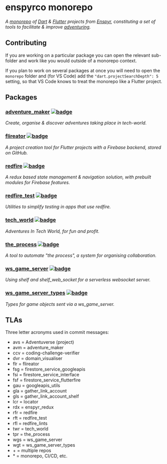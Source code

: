 # enspyrco monorepo

*A [monorepo](https://en.wikipedia.org/wiki/Monorepo) of [Dart](https://dart.dev/) &amp; [Flutter](https://flutter.dev/) projects from [Enspyr](https://github.com/enspyrco), constituting a set of tools to facilitate & improve [adventuring](https://github.com/adventures-in/projects_summary).*

## Contributing

If you are working on a particular package you can open the relevant sub-folder and work like you would outside of a monorepo context.

If you plan to work on several packages at once you will need to open the `monorepo` folder and (for VS Code) add the `"dart.projectSearchDepth": 5` setting, so that VS Code knows to treat the monorepo like a Flutter project.

## Packages

### [adventure_maker](packages/adventures/README.md) [![badge](https://enspyrco-monorepo.web.app/coverage/adventure_maker/badge.png)](https://enspyrco-monorepo.web.app/coverage/adventure_maker/)

*Create, organise & discover adventures taking place in tech-world.*

### [flireator](packages/flireator/README.md) [![badge](https://enspyrco-monorepo.web.app/coverage/flireator/badge.png)](https://enspyrco-monorepo.web.app/coverage/flireator/)

*A project creation tool for Flutter projects with a Firebase backend, stored on GitHub.*

### [redfire](packages/redfire/README.md) [![badge](https://enspyrco-monorepo.web.app/coverage/redfire/badge.png)](https://enspyrco-monorepo.web.app/coverage/redfire/)

*A redux based state management & navigation solution, with prebuilt modules for Firebase features.*

### [redfire_test](packages/redfire_test/README.md) [![badge](https://enspyrco-monorepo.web.app/coverage/redfire_test/badge.png)](https://enspyrco-monorepo.web.app/coverage/redfire_test/)

*Utilities to simplify testing in apps that use redfire.*

### [tech_world](packages/tech_world/README.md) [![badge](https://enspyrco-monorepo.web.app/coverage/tech_world/badge.png)](https://enspyrco-monorepo.web.app/coverage/tech_world/)

*Adventures In Tech World, for fun and profit.*

### [the_process](packages/the_process/README.md) [![badge](https://enspyrco-monorepo.web.app/coverage/the_process/badge.png)](https://enspyrco-monorepo.web.app/coverage/the_process/)

*A tool to automate "the process", a system for organising collaboration.*

### [ws_game_server](packages/ws_game_server/README.md) [![badge](https://enspyrco-monorepo.web.app/coverage/ws_game_server/badge.png)](https://enspyrco-monorepo.web.app/coverage/ws_game_server/)

*Using shelf and shelf_web_socket for a serverless websocket server.*

### [ws_game_server_types](packages/ws_game_server_types/README.md) [![badge](https://enspyrco-monorepo.web.app/coverage/ws_game_server_types/badge.png)](https://enspyrco-monorepo.web.app/coverage/ws_game_server_types/)

*Types for game objects sent via a ws_game_server.*

## TLAs

Three letter acronyms used in commit messages:

- avs = Adventuverse (project)
- avm = adventure_maker
- ccv = coding-challenge-verifier
- dvr = domain_visualiser
- flr = flireator
- fsg = firestore_service_googleapis
- fsi = firestore_service_interface
- fsf = firestore_service_flutterfire
- gau = googleapis_utils
- gla = gather_link_account
- gls = gather_link_account_shelf
- lcr = locator
- rdx = enspyr_redux
- rfr = redfire
- rft = redfire_test
- rfl = redfire_lints
- twr = tech_world
- tpr = the_process
- wgs = ws_game_server
- wgt = ws_game_server_types
- &plus; = multiple repos
- &ast; = monorepo, CI/CD, etc.
